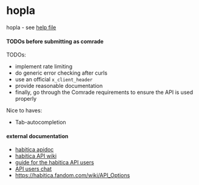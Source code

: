 # hopla

hopla - see [help file](./hopla/hopla.help)


#### TODOs before submitting as comrade

TODOs: 
* implement rate limiting
* do generic error checking after curls
* use an official `x_client_header`
* provide reasonable documentation
* finally, go through the Comrade requirements to ensure the API is used properly

Nice to haves:
* Tab-autocompletion

#### external documentation
* [habitica apidoc](https://habitica.com/apidoc/)
* [habitica API wiki](https://habitica.fandom.com/wiki/Application_Programming_Interface#Version_3_of_the_API)
* [guide for the habitica API users](https://habitica.fandom.com/wiki/Guidance_for_Comrades)
* [API users chat](https://habitica.com/groups/guild/2ff9822b-27f2-4774-98da-db349b57a38e)
* <https://habitica.fandom.com/wiki/API_Options>
